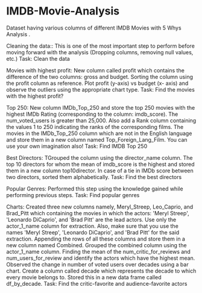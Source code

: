 # IMDB-Movie-Analysis
Dataset having various columns of different IMDB Movies with 5 Whys Analysis . 

Cleaning the data:: This is one of the most important step to perform before moving forward with the analysis (Dropping columns, removing null values, etc.)
Task: Clean the data

Movies with highest profit: New column called profit which contains the difference of the two columns: gross and budget. Sorting the column using the profit column as reference. Plot profit (y-axis) vs budget (x- axis) and observe the outliers using the appropriate chart type.
Task: Find the movies with the highest profit?

Top 250: New column IMDb_Top_250 and store the top 250 movies with the highest IMDb Rating (corresponding to the column: imdb_score). The num_voted_users is greater than 25,000. Also add a Rank column containing the values 1 to 250 indicating the ranks of the corresponding films.
The movies in the IMDb_Top_250 column which are not in the English language and store them in a new column named Top_Foreign_Lang_Film. You can use your own imagination also!
Task: Find IMDB Top 250

Best Directors: TGrouped the column using the director_name column.
The top 10 directors for whom the mean of imdb_score is the highest and stored them in a new column top10director. In case of a tie in IMDb score between two directors, sorted them alphabetically.
Task: Find the best directors

Popular Genres: Performed this step using the knowledge gained while performing previous steps.
Task: Find popular genres

Charts: Created three new columns namely, Meryl_Streep, Leo_Caprio, and Brad_Pitt which containing the movies in which the actors: 'Meryl Streep', 'Leonardo DiCaprio', and 'Brad Pitt' are the lead actors. Use only the actor_1_name column for extraction. Also, make sure that you use the names 'Meryl Streep', 'Leonardo DiCaprio', and 'Brad Pitt' for the said extraction.
Appending the rows of all these columns and store them in a new column named Combined.
Grouped the combined column using the actor_1_name column.
Finding the mean of the num_critic_for_reviews and num_users_for_review and identify the actors which have the highest mean.
Observed the change in number of voted users over decades using a bar chart. Create a column called decade which represents the decade to which every movie belongs to.  Stored this in a new data frame called df_by_decade.
Task: Find the critic-favorite and audience-favorite actors


